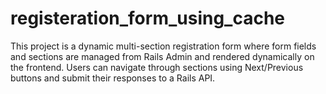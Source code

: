 # registeration_form_using_cache
This project is a dynamic multi-section registration form where form fields and sections are managed from Rails Admin and rendered dynamically on the frontend. Users can navigate through sections using Next/Previous buttons and submit their responses to a Rails API.
